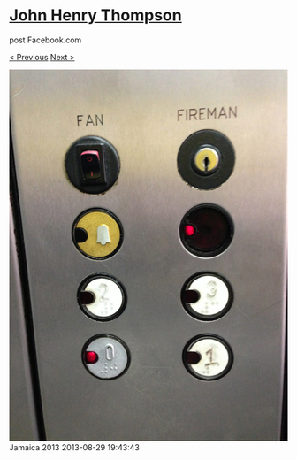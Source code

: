 # [John Henry Thompson](../README.md)
post Facebook.com

[< Previous](2013-08-29-53.md) [Next >](2013-08-29-55.md)

[![](../media/2013-08-29/Jamaica-2065.jpg)](../README.md)
Jamaica 2013
2013-08-29 19:43:43